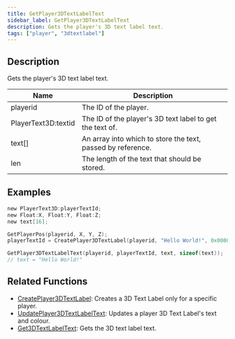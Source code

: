 ```yaml
---
title: GetPlayer3DTextLabelText
sidebar_label: GetPlayer3DTextLabelText
description: Gets the player's 3D text label text.
tags: ["player", "3dtextlabel"]
---
```


<VersionWarn version='omp v1.1.0.2612' />

## Description

Gets the player's 3D text label text.

| Name                | Description                                                 |
| ------------------- | ----------------------------------------------------------- |
| playerid            | The ID of the player.                                       |
| PlayerText3D:textid | The ID of the player's 3D text label to get the text of.    |
| text[]              | An array into which to store the text, passed by reference. |
| len                 | The length of the text that should be stored.               |

## Examples

```c
new PlayerText3D:playerTextId;
new Float:X, Float:Y, Float:Z;
new text[16];

GetPlayerPos(playerid, X, Y, Z);
playerTextId = CreatePlayer3DTextLabel(playerid, "Hello World!", 0x008080FF, X, Y, Z, 40.0);

GetPlayer3DTextLabelText(playerid, playerTextId, text, sizeof(text));
// text = "Hello World!"
```

## Related Functions

- [CreatePlayer3DTextLabel](CreatePlayer3DTextLabel): Creates a 3D Text Label only for a specific player.
- [UpdatePlayer3DTextLabelText](UpdatePlayer3DTextLabelText): Updates a player 3D Text Label's text and colour.
- [Get3DTextLabelText](Get3DTextLabelText): Gets the 3D text label text.
